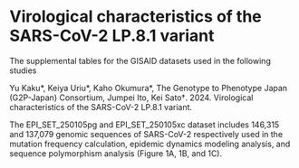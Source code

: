 # Virological characteristics of the SARS-CoV-2 LP.8.1 variant
The supplemental tables for the GISAID datasets used in the following studies

Yu Kaku*, Keiya Uriu*, Kaho Okumura*, The Genotype to Phenotype Japan (G2P-Japan) Consortium, Jumpei Ito, Kei Sato†. 2024. Virological characteristics of the SARS-CoV-2 LP.8.1 variant.

The EPI_SET_250105pg and EPI_SET_250105xc dataset includes 146,315 and 137,079 genomic sequences of SARS-CoV-2 respectively used in the  mutation frequency calculation, epidemic dynamics modeling analysis, and sequence polymorphism analysis (Figure 1A, 1B, and 1C).
